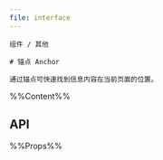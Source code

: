 ```yaml
---
file: interface
---
```


`````
组件 / 其他

# 锚点 Anchor

通过锚点可快速找到信息内容在当前页面的位置。
`````

%%Content%%

## API

%%Props%%
